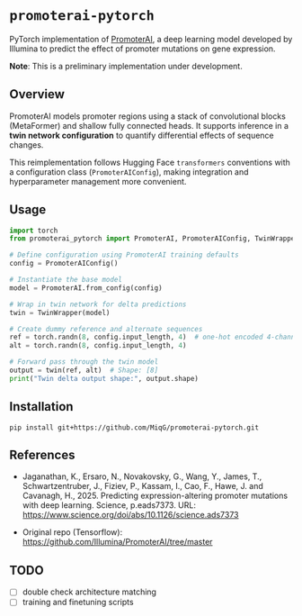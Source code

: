 # `promoterai-pytorch`

PyTorch implementation of [PromoterAI](https://github.com/Illumina/PromoterAI), a deep learning model developed by Illumina to predict the effect of promoter mutations on gene expression.

**Note**: This is a preliminary implementation under development.

## Overview

PromoterAI models promoter regions using a stack of convolutional blocks (MetaFormer) and shallow fully connected heads. It supports inference in a **twin network configuration** to quantify differential effects of sequence changes.

This reimplementation follows Hugging Face `transformers` conventions with a configuration class (`PromoterAIConfig`), making integration and hyperparameter management more convenient.

## Usage

```python
import torch
from promoterai_pytorch import PromoterAI, PromoterAIConfig, TwinWrapper

# Define configuration using PromoterAI training defaults
config = PromoterAIConfig()

# Instantiate the base model
model = PromoterAI.from_config(config)

# Wrap in twin network for delta predictions
twin = TwinWrapper(model)

# Create dummy reference and alternate sequences
ref = torch.randn(8, config.input_length, 4)  # one-hot encoded 4-channel input
alt = torch.randn(8, config.input_length, 4)

# Forward pass through the twin model
output = twin(ref, alt)  # Shape: [8]
print("Twin delta output shape:", output.shape)
````

## Installation

```shell
pip install git+https://github.com/MiqG/promoterai-pytorch.git
```

## References
- Jaganathan, K., Ersaro, N., Novakovsky, G., Wang, Y., James, T., Schwartzentruber, J., Fiziev, P., Kassam, I., Cao, F., Hawe, J. and Cavanagh, H., 2025. Predicting expression-altering promoter mutations with deep learning. Science, p.eads7373. URL: https://www.science.org/doi/abs/10.1126/science.ads7373

- Original repo (Tensorflow): https://github.com/Illumina/PromoterAI/tree/master

## TODO
- [ ] double check architecture matching
- [ ] training and finetuning scripts

